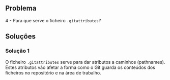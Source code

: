 ## Problema

4 - Para que serve o ficheiro `.gitattributes`?

## Soluções

### Solução 1

O ficheiro `.gitattributes` serve para dar atributos a caminhos (pathnames).
Estes atributos vão afetar a forma como o Git guarda os conteúdos dos ficheiros
no repositório e na área de trabalho.